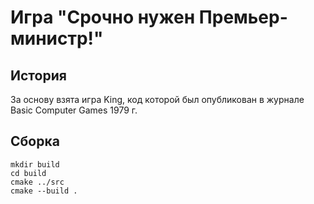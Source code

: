 # Игра "Срочно нужен Премьер-министр!"

## История
За основу взята игра King, код которой был опубликован в журнале Basic Computer Games 1979 г.

## Сборка

```
mkdir build
cd build
cmake ../src
cmake --build .
```
